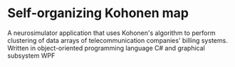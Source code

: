 # Self-organizing Kohonen map
A neurosimulator application that uses Kohonen's algorithm to perform clustering of data arrays of telecommunication companies' billing systems. Written in object-oriented programming language C# and graphical subsystem WPF
